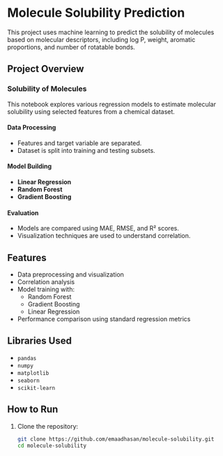 # Molecule Solubility Prediction

This project uses machine learning to predict the solubility of molecules based on molecular descriptors, including log P, weight, aromatic proportions, and number of rotatable bonds. 

## Project Overview

### **Solubility of Molecules**

This notebook explores various regression models to estimate molecular solubility using selected features from a chemical dataset.

#### Data Processing
- Features and target variable are separated.
- Dataset is split into training and testing subsets.

#### Model Building
- **Linear Regression**
- **Random Forest**
- **Gradient Boosting**

#### Evaluation
- Models are compared using MAE, RMSE, and R² scores.
- Visualization techniques are used to understand correlation. 

## Features
- Data preprocessing and visualization
- Correlation analysis
- Model training with:
  - Random Forest
  - Gradient Boosting
  - Linear Regression
- Performance comparison using standard regression metrics

## Libraries Used
- `pandas`
- `numpy`
- `matplotlib`
- `seaborn`
- `scikit-learn`

## How to Run

1. Clone the repository:
   ```bash
   git clone https://github.com/emaadhasan/molecule-solubility.git
   cd molecule-solubility
